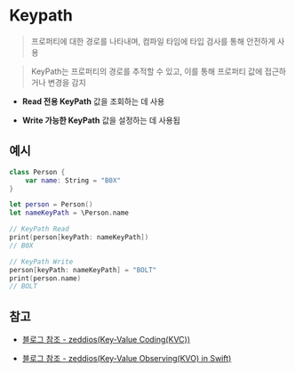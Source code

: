 # Keypath

> 프로퍼티에 대한 경로를 나타내며, 컴파일 타임에 타입 검사를 통해 안전하게 사용

> KeyPath는 프로퍼티의 경로를 추적할 수 있고, 이를 통해 프로퍼티 값에 접근하거나 변경을 감지

- **Read 전용 KeyPath**
  값을 조회하는 데 사용
  <br/>

- **Write 가능한 KeyPath**
  값을 설정하는 데 사용됩
  <br/>

## 예시

```swift
class Person {
    var name: String = "B0X"
}

let person = Person()
let nameKeyPath = \Person.name

// KeyPath Read
print(person[keyPath: nameKeyPath])
// B0X

// KeyPath Write
person[keyPath: nameKeyPath] = "BOLT"
print(person.name)
// BOLT
```

## 참고

- [블로그 참조 - zeddios(Key-Value Coding(KVC))](https://zeddios.tistory.com/1218?category=685736)

- [블로그 참조 - zeddios(Key-Value Observing(KVO) in Swift)](https://zeddios.tistory.com/1220)
